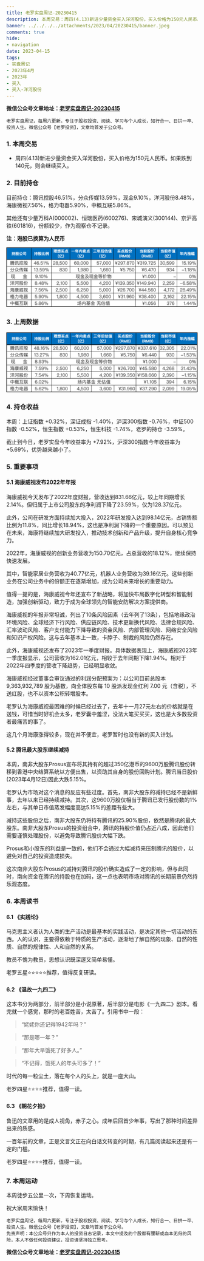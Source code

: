 ```yaml
---
title: 老罗实盘周记-20230415
description: 本周交易：周四(4.13)新进少量资金买入洋河股份，买入价格为150元人民币。如果跌到140元，则会继续买入。目前持仓：腾讯控股46.51%，分众传媒13.59%，现金9.10%，洋河股份8.48%，海康微视7.56%，格力电器5.90%，中概互联5.86%。其他还有少量万科A(000002)、恒瑞医药(600276)、宋城演义(300144)、京沪高铁(601816)，份额较少，作为观察仓不记录。
banner: ../../../../attachments/2023/04/20230415/banner.jpeg
comments: true
hide:
- navigation
date: 2023-04-15
tags:
- 实盘周记
- 2023年4月
- 2023年
- 买入
- 买入-洋河股份
---
```


__微信公众号文章地址：[老罗实盘周记-20230415](https://mp.weixin.qq.com/s/kXwIkf8XmH0PqBdlNaLKCQ)__

```
老罗实盘周记，每周六更新。专注于股权投资、阅读、学习与个人成长，知行合一、日拱一卒、投资人生。微信公众号【老罗投资】，文章均首发于公众号。
```

### 1. 本周交易

+ 周四(4.13)新进少量资金买入洋河股份，买入价格为150元人民币。如果跌到140元，则会继续买入。

### 2. 目前持仓

目前持仓：腾讯控股46.51%，分众传媒13.59%，现金9.10%，洋河股份8.48%，海康微视7.56%，格力电器5.90%，中概互联5.86%。

其他还有少量万科A(000002)、恒瑞医药(600276)、宋城演义(300144)、京沪高铁(601816)，份额较少，作为观察仓不记录。

**注：港股已换算为人民币**

![目前持仓](../../../attachments/2023/04/20230415/1.png)

### 3. 上周数据

![上周数据](../../../attachments/2023/04/20230415/2.png)

### 4. 持仓收益

本周：上证指数 +0.32%，深证成指 -1.40%，沪深300指数 -0.76%，中证500指数 -0.52%，恒生指数 +0.53%，恒生科技 -1.74%，老罗的持仓 <span class="green">-3.59%</span>。

截止到今日，老罗实盘今年收益率为 <span class="red">+7.92%</span>，沪深300指数今年收益率为 <span class="red">+5.69%</span>，优势越来越小了。

### 5. 重要事项

#### 5.1 海康威视发布2022年年报

海康威视今天发布了2022年度财报，营收达到831.66亿元，较上年同期增长2.14%。但归属于上市公司股东的净利润下降了23.59%，仅为128.37亿元。

此外，公司在研发方面持续加大投入，2022年研发投入达到98.14亿元，占销售额比例为11.8%，同比增长18.94%，这也是净利润下降的一个重要原因。可以预见在未来，海康将继续加大研发投入，推动技术创新和产品升级，提升自身核心竞争力。

2022年，海康威视的创新业务营收为150.70亿元，占总营收的18.12%，继续保持快速发展。

其中，智能家居业务营收为40.77亿元，机器人业务营收为39.16亿元。这些创新业务在公司业务中的份额正在逐渐增加，成为公司未来增长的重要动力。

值得一提的是，海康威视今年还宣布了新战略，将加快布局数字化转型和智能制造，加强创新驱动，致力于成为全球领先的智能安防解决方案提供商。

海康威视的年报非常坦诚，列出了10条风险因素（去年列了13条），包括地缘政治环境风险、全球经济下行风险、供应链风险、技术更新换代风险、法律合规风险、汇率波动风险、客户支付能力下降导致的资金风险、内部管理风险、网络安全风险和知识产权风险。这与去年基本上一致，卡脖子、制裁的风险仍然存在。

此外，海康威视还发布了2023年一季度财报。具体数据表现上，海康威视2023年一季度报显示，公司营收为162.01亿元，相较于去年同期下降1.94%。相对于2022年四季度的营收下降趋势，已经明显收敛。

海康威视经过董事会审议通过的利润分配预案为：以公司目前总股本 9,363,932,789 股为基数，向全体股东每 10 股派发现金红利 7.00 元（含税），不送红股，也不以资本公积转增股本。

老罗认为海康威视最困难的时候已经过去了，去年十一月27元左右的价格就是在送钱，可惜当时好机会太多，老罗囊中羞涩，没法大笔买买买，这也是大多数投资者最痛苦的事了。

这几个月海康涨得较多，现在并不便宜，老罗暂时也没有新的买入计划。

#### 5.2 腾讯最大股东继续减持

本周，南非大股东Prosus宣布将其持有的超过350亿港币的9600万股腾讯股份转移到香港中央结算系统以方便出售，以资助其自身的股份回购计划。腾讯当日股价(2023年4月12日)因此大跌5.15%。

老罗认为市场对这个消息的反应有些过度。首先，南非大股东的减持已经不是新鲜事，去年以来已经持续减持。其次，这9600万股仅相当于腾讯已发行股份数的1%左右，与其单日市值蒸发幅度高达5.15%的差距有些大。

减持这些股份之后，南非大股东仍将持有腾讯的25.90%股份，依然是腾讯的最大股东。南非大股东Prosus的投资组合中，腾讯的持股价值仍占近八成，因此他们需要谨慎处理股份，以避免导致腾讯股价大幅下跌。

Prosus和小股东的利益是一致的，他们不会通过大幅减持来压制腾讯的股价，以避免对自己的投资造成损失。

这次南非大股东Prosus的减持对腾讯的股价确实造成了一定的影响，但与此同时，南向资金在腾讯的持股也在加码，这一点也表明市场对腾讯的长期前景仍然持乐观态度。

### 6. 本周读书

#### 6.1 《实践论》

马克思主义者认为人类的生产活动是最基本的实践活动，是决定其他一切活动的东西。人的认识，主要得依赖于特质的生产活动，逐渐地了解自然的现象、自然的性质、自然的规律性、人和自然的关系。

教员不愧为教员，思想认识既深邃又简单易懂。

老罗五星⭐️⭐️⭐️⭐️⭐️推荐，值得反复研读。

#### 6.2 《温故一九四二》

这本书分为两部分，前半部分是小说原著，后半部分是电影《一九四二》剧本。看完就一个感觉，那时的老百姓苦，太苦了。引用书中一段：

> “姥姥你还记得1942年吗？”

> “那是哪一年？”

> “那年大旱饿死了好多人。”

> “不记得，饿死人的年头可多了！”

时代的每一粒尘土，落在每个人的头上，就是一座大山。

老罗四星⭐️⭐️⭐️⭐️推荐，值得一读。

#### 6.3 《朝花夕拾》

鲁迅的文章用的是成人视角，赤子之心。成年后回首少年事，写出了那种时间差异出来的质感。

一百年前的文章，正是文言文正在向白话文转变的时期，有几篇阅读起来还是有一定的门槛。

老罗四星⭐️⭐️⭐️⭐️推荐，值得一读。

### 7. 本周运动

本周徒步五公里一次，下周恢复运动。

祝大家周末愉快！

```
老罗实盘周记，每周六更新。专注于股权投资、阅读、学习与个人成长，知行合一、日拱一卒、投资人生。微信公众号【老罗投资】，文章均首发于公众号。
免责声明：本公众号只作为本人的投资日志记录，本文中提及的个股都有腰斩或血本无归的风险，本人不做任何投资建议，投资请坚持独立思考。
```

__微信公众号文章地址：[老罗实盘周记-20230415](https://mp.weixin.qq.com/s/kXwIkf8XmH0PqBdlNaLKCQ)__